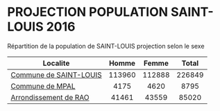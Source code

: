 # PROJECTION POPULATION SAINT-LOUIS 2016
	
Répartition de la population de SAINT-LOUIS projection selon le sexe
	
| Localite  | Homme | Femme | Total |
| --------- |:-----:|:-----:|:-----:|
| [Commune de SAINT-LOUIS](SAINT-LOUIS) | 113960 | 112888 | 226849 |
| [Commune de MPAL](MPAL) | 4175 | 4620 | 8795 |
| [Arrondissement de RAO](RAO) | 41461 | 43559 | 85020 |
